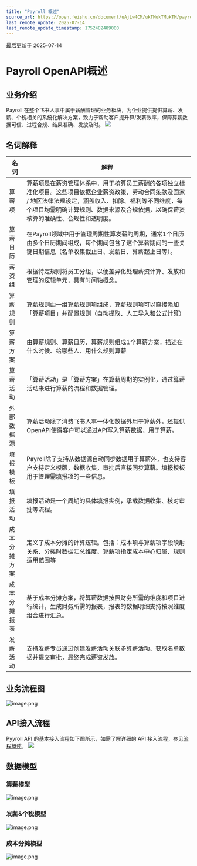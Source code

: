 ```yaml
---
title: "Payroll 概述"
source_url: https://open.feishu.cn/document/uAjLw4CM/ukTMukTMukTM/payroll-v1/overview
last_remote_update: 2025-07-14
last_remote_update_timestamp: 1752482489000
---
```

最后更新于 2025-07-14

# Payroll OpenAPI概述
## 业务介绍
Payroll 在整个飞书人事中属于薪酬管理的业务板块，为企业提供提供算薪、发薪、个税相关的系统化解决方案，致力于帮助客户提升算/发薪效率，保障算薪数据可信、过程合规、结果准确、发放及时。
![](https://sf3-cn.feishucdn.com/obj/open-platform-opendoc/9fa0fe932c7bc3ef7a22bae24ef508f8_kTfPPMTnED.png?lazyload=true&width=3240&height=1550)

## 名词解释
| 名词         | 解释        | 
| --------- | --------------- |
|算薪项 | 算薪项是在薪资管理体系中，用于核算员工薪酬的各项独立标准化项目。这些项目依据企业薪资政策、劳动合同条款及国家 / 地区法律法规设定，涵盖收入、扣除、福利等不同维度，每个项目均需明确计算规则、数据来源及合规依据，以确保薪资核算的准确性、合规性和透明度。|
|算薪日历|在Payroll领域中用于管理周期性算发薪的周期，通常1个日历由多个日历期间组成，每个期间包含了这个算薪期间的一些关键日期信息（名单收集截止日、发薪日、算薪起止日等）。|
|薪资组|根据特定规则将员工分组，以便差异化处理薪资计算、发放和管理的逻辑单元，具有时间轴概念。|
|算薪规则|算薪规则由一组算薪规则项组成，算薪规则项可以直接添加「算薪项目」并配置规则（自动提取、人工导入和公式计算）|
|算薪方案|由算薪规则、算薪日历、算薪规则组成1个算薪方案，描述在什么时候、给哪些人、用什么规则算薪|
|算薪活动|「算薪活动」是「算薪方案」在算薪周期的实例化，通过算薪活动来进行算薪的流程和数据管理。|
|外部数据源|算薪活动除了消费飞书人事一体化数据外用于算薪外，还提供OpenAPI使得客户可以通过API写入算薪数据，用于算薪。|
|填报模板|Payroll除了支持从数据源自动同步数据用于算薪外，也支持客户支持定义模版，数据收集，审批后直接同步算薪。填报模板用于管理需填报项的一些信息。|
|填报活动|填报活动是一个周期的具体填报实例，承载数据收集、核对审批等流程。|
|成本分摊方案|定义了成本分摊的计算逻辑。包括：成本项与算薪项字段映射关系、分摊时数据汇总维度、算薪项指定成本中心归属、规则适用范围等|
|成本分摊报表|基于成本分摊方案，将算薪数据按照财务所需的维度和项目进行统计，生成财务所需的报表，报表的数据明细支持按照维度组合进行汇总。|
|发薪活动|支持发薪专员通过创建发薪活动关联多算薪活动、获取名单数据并提交审批，最终完成薪资发放。|
## 业务流程图
![image.png](https://sf3-cn.feishucdn.com/obj/open-platform-opendoc/7d22661020cae52f893c94d8ec21671a_ZxMniTyzLU.png?lazyload=true&width=7821&height=4243)
## API接入流程
Pyyroll API 的基本接入流程如下图所示，如需了解详细的 API 接入流程，参见[流程概述](https://open.larkoffice.com/document/ukTMukTMukTM/uITNz4iM1MjLyUzM)。
![](https://sf3-cn.feishucdn.com/obj/open-platform-opendoc/7e2c712313cbc2da9b298804cbcf94e2_rH5qZWWXep.png?lazyload=true&width=2276&height=214)
## 数据模型
### 算薪模型
![image.png](https://sf3-cn.feishucdn.com/obj/open-platform-opendoc/7759acbe5299668989f01121d89f7e2a_VH2k5JvaHJ.png?lazyload=true&width=1931&height=1672)
### 发薪&个税模型
![image.png](https://sf3-cn.feishucdn.com/obj/open-platform-opendoc/70e6ae43da4c2109351e11ce6cee6246_8yCb0i51W7.png?lazyload=true&width=3918&height=3988)
### 成本分摊模型
![image.png](https://sf3-cn.feishucdn.com/obj/open-platform-opendoc/5bc7b00b8678b8a6c63b060932a147e6_0LlfDjq2ci.png?height=2318&lazyload=true&width=2536)
